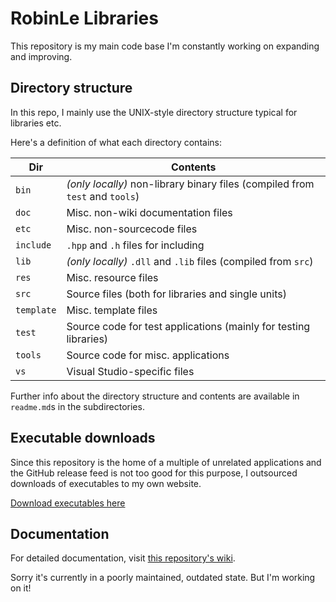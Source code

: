 ﻿# RobinLe Libraries
This repository is my main code base I'm constantly working on expanding and improving.


## Directory structure
In this repo, I mainly use the UNIX-style directory structure typical for libraries etc.

Here's a definition of what each directory contains:

| Dir | Contents |
|-----|----------|
| `bin` | *(only locally)* non-library binary files (compiled from `test` and `tools`) |
| `doc` | Misc. non-wiki documentation files |
| `etc` | Misc. non-sourcecode files |
| `include` | `.hpp` and `.h` files for including |
| `lib` | *(only locally)* `.dll` and `.lib` files (compiled from `src`) |
| `res` | Misc. resource files |
| `src` | Source files (both for libraries and single units) |
| `template` | Misc. template files |
| `test` | Source code for test applications (mainly for testing libraries) |
| `tools` | Source code for misc. applications |
| `vs` | Visual Studio-specific files |

Further info about the directory structure and contents are available in `readme.md`s in the subdirectories.


## Executable downloads
Since this repository is the home of a multiple of unrelated applications and the GitHub release feed is not too good for this purpose, I outsourced downloads of executables to my own website.

[Download executables here](https://download.robinle.de/github/libs/)


## Documentation
For detailed documentation, visit [this repository's wiki](https://lnk.robinle.de/git/libs/wiki).

Sorry it's currently in a poorly maintained, outdated state. But I'm working on it!
